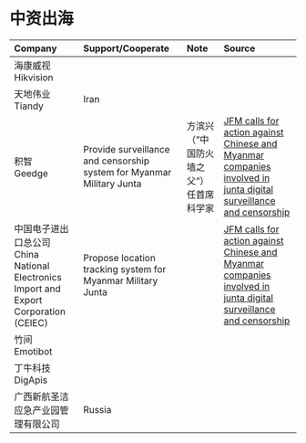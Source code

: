 # 中资出海

| Company |  Support/Cooperate | Note |Source |
| :----------- |:----|:----| :----| 
| 海康威视 <br>Hikvision  ||||
| 天地伟业 <br>Tiandy  |Iran|||
| 积智 <br>Geedge  |Provide surveillance and censorship system for Myanmar Military Junta|方滨兴（”中国防火墙之父“）任首席科学家|[JFM calls for action against Chinese and Myanmar companies involved in junta digital surveillance and censorship](https://www.justiceformyanmar.org/press-releases/jfm-calls-for-action-against-chinese-and-myanmar-companies-involved-in-junta-digital-surveillance-and-censorship)|
|  中国电子进出口总公司<br>China National Electronics Import and Export Corporation (CEIEC)  |Propose location tracking system for Myanmar Military Junta||[JFM calls for action against Chinese and Myanmar companies involved in junta digital surveillance and censorship](https://www.justiceformyanmar.org/press-releases/jfm-calls-for-action-against-chinese-and-myanmar-companies-involved-in-junta-digital-surveillance-and-censorship)|
| 竹间 <br>Emotibot  ||||
| 丁牛科技 <br>DigApis  ||||
| 广西新航圣洁应急产业园管理有限公司  |Russia|||

